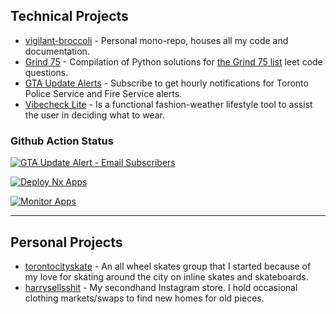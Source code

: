 ## Technical Projects

- [vigilant-broccoli](https://github.com/iamharryliu/vigilant-broccoli) - Personal mono-repo, houses all my code and documentation.
- [Grind 75](https://harryliu.design/grind-75) - Compilation of Python solutions for [the Grind 75 list](https://www.techinterviewhandbook.org/grind75) leet code questions.
- [GTA Update Alerts](https://gta-update-alerts-flask.fly.dev/) - Subscribe to get hourly notifications for Toronto Police Service and Fire Service alerts.
- [Vibecheck Lite](https://harryliu.design/projects/vibecheck-lite/app) - Is a functional fashion-weather lifestyle tool to assist the user in deciding what to wear.

### Github Action Status

[![GTA Update Alert - Email Subscribers](https://github.com/iamharryliu/vigilant-broccoli/actions/workflows/email-gta-update-alert-subscribers.yml/badge.svg)](https://github.com/iamharryliu/vigilant-broccoli/actions/workflows/email-gta-update-alert-subscribers.yml)

[![Deploy Nx Apps](https://github.com/iamharryliu/vigilant-broccoli/actions/workflows/deploy-nx-apps.yml/badge.svg)](https://github.com/iamharryliu/vigilant-broccoli/actions/workflows/deploy-nx-apps.yml)

[![Monitor Apps](https://github.com/iamharryliu/vigilant-broccoli/actions/workflows/monitor-apps.yml/badge.svg)](https://github.com/iamharryliu/vigilant-broccoli/actions/workflows/monitor-apps.yml)

<hr/>

## Personal Projects

- [torontocityskate](https://www.instagram.com/torontocityskate/) - An all wheel skates group that I started because of my love for skating around the city on inline skates and skateboards.
- [harrysellsshit](https://www.instagram.com/harrysellsshit/) - My secondhand Instagram store. I hold occasional clothing markets/swaps to find new homes for old pieces.
